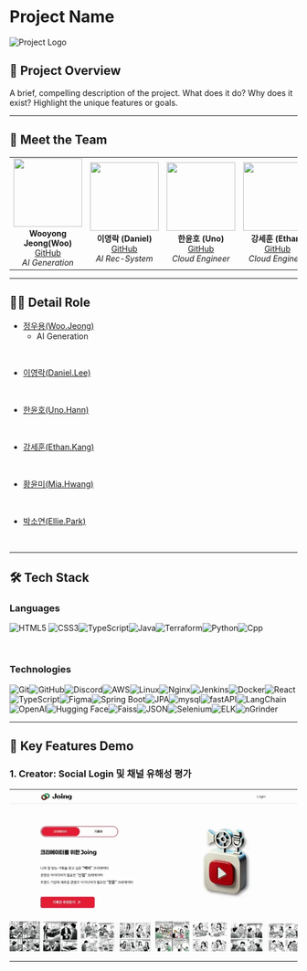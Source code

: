 # Project Name

![Project Logo](link-to-logo-image)

## 🚀 Project Overview
A brief, compelling description of the project. What does it do? Why does it exist? Highlight the unique features or goals.

---

## 👥 Meet the Team

<table>
  <tr align="center">
    <td>
      <img src="https://github.com/jwywoo.png?size=100" width="120" height="120"><br>
      <b>Wooyong Jeong(Woo)</b><br>
      <a href="https://github.com/jwywoo">GitHub</a><br>
      <i>AI Generation</i>
    </td>
    <td>
      <img src="https://github.com/0like2.png?size=100" width="120" height="120"><br>
      <b>이영락 (Daniel)</b><br>
      <a href="https://github.com/0like2">GitHub</a><br>
      <i>AI Rec-System</i>
    </td>
    <td>
      <img src="https://github.com/hnnynh.png?size=100" width="120" height="120"><br>
      <b>한윤호 (Uno)</b><br>
      <a href="https://github.com/hnnynh">GitHub</a><br>
      <i>Cloud Engineer</i>
    </td>
    <td>
      <img src="https://github.com/sortOps.png?size=100" width="120" height="120"><br>
      <b>강세훈 (Ethan)</b><br>
      <a href="https://github.com/sortOps">GitHub</a><br>
      <i>Cloud Engineer</i>
    </td>
    <td>
      <img src="https://github.com/hyoom.png?size=100" width="120" height="120"><br>
      <b>황윤미 (Mia)</b><br>
      <a href="https://github.com/hyoom">GitHub</a><br>
      <i>Backend + PM</i>
    </td>
    <td>
      <img src="https://github.com/PARK-SSOYEON.png?size=100" width="120" height="120"><br>
      <b>박소연 (Ellie)</b><br>
      <a href="https://github.com/PARK-SSOYEON">GitHub</a><br>
      <i>Frontend + UI/UX</i>
    </td>
  </tr>
</table>

---

## 💁‍♂️ Detail Role <a name = "role"></a>
+ [정우용(Woo.Jeong)](https://github.com/jwywoo)
  - AI Generation

<Br>


+ [이영락(Daniel.Lee)](https://github.com/0like2)

<Br>

+ [한윤호(Uno.Hann)](https://github.com/hnnynh)


<Br>

+ [강세훈(Ethan.Kang)](https://github.com/sortOps)


<Br>

+ [황윤미(Mia.Hwang)](https://github.com/hyoom)

<Br>

+ [박소연(Ellie.Park)](https://github.com/PARK-SSOYEON)

<Br>


---

## 🛠️ Tech Stack

### Languages

<img alt="HTML5" src ="https://img.shields.io/badge/HTML5-E34F26.svg?&style=for-the-badge&logo=HTML5&logoColor=white"/> <img alt="CSS3" src ="https://img.shields.io/badge/CSS3-1572B6.svg?&style=for-the-badge&logo=CSS3&logoColor=white"/><img alt="TypeScript" src ="https://img.shields.io/badge/TypeScript-3178C6.svg?&style=for-the-badge&logo=TypeScript&logoColor=white"/><img alt="Java" src ="https://img.shields.io/badge/Java-007396.svg?&style=for-the-badge&logo=Java&logoColor=white"/><img alt="Terraform" src ="https://img.shields.io/badge/Terraform-946CED.svg?&style=for-the-badge&logo=Terraform&logoColor=white"/><img alt="Python" src ="https://img.shields.io/badge/Python-FFD43B.svg?&style=for-the-badge&logo=Python&logoColor=white"/><img alt="Cpp" src ="https://img.shields.io/badge/C++-00599C.svg?&style=for-the-badge&logo=cplusplus&logoColor=white"/>

<br>

### Technologies
<img alt="Git" src ="https://img.shields.io/badge/Git-F05032.svg?&style=for-the-badge&logo=Git&logoColor=white"/><img alt="GitHub" src ="https://img.shields.io/badge/GitHub-181717.svg?&style=for-the-badge&logo=Github&logoColor=white"/><img alt="Discord" src ="https://img.shields.io/badge/Discord-5865F2.svg?&style=for-the-badge&logo=Discord&logoColor=white"/><img alt="AWS" src ="https://img.shields.io/badge/AWS-232F3E.svg?&style=for-the-badge&logo=amazonwebservices&logoColor=white"/><img alt="Linux" src ="https://img.shields.io/badge/Linux-FCC624.svg?&style=for-the-badge&logo=linux&logoColor=white"/><img alt="Nginx" src ="https://img.shields.io/badge/Nginx-009639.svg?&style=for-the-badge&logo=nginx&logoColor=white"/><img alt="Jenkins" src ="https://img.shields.io/badge/Jenkins-D24939.svg?&style=for-the-badge&logo=Jenkins&logoColor=white"/><img alt="Docker" src ="https://img.shields.io/badge/Docker-4479A1.svg?&style=for-the-badge&logo=Docker&logoColor=white"/><img alt="React" src ="https://img.shields.io/badge/React-61DAFB.svg?&style=for-the-badge&logo=React&logoColor=white"/><img alt="TypeScript" src ="https://img.shields.io/badge/TypeScript-3178C6.svg?&style=for-the-badge&logo=TypeScript&logoColor=white"/><img alt="Figma" src ="https://img.shields.io/badge/Figma-F24E1E.svg?&style=for-the-badge&logo=figma&logoColor=white"/><img alt="Spring Boot" src ="https://img.shields.io/badge/Spring Boot-6DB33F.svg?&style=for-the-badge&logo=springboot&logoColor=white"/><img alt="JPA" src ="https://img.shields.io/badge/jpa-6DB33F.svg?&style=for-the-badge&logo=jpa&logoColor=white"/><img alt="mysql" src ="https://img.shields.io/badge/mysql-4479A1.svg?&style=for-the-badge&logo=mysql&logoColor=white"/><img alt="fastAPI" src ="https://img.shields.io/badge/fastapi-009688.svg?&style=for-the-badge&logo=fastapi&logoColor=white"/><img alt="LangChain" src ="https://img.shields.io/badge/langchain-1C3C3C.svg?&style=for-the-badge&logo=langchain&logoColor=white"/><img alt="OpenAI" src ="https://img.shields.io/badge/openai-412991.svg?&style=for-the-badge&logo=openai&logoColor=white"/><img alt="Hugging Face" src ="https://img.shields.io/badge/hugging face-FFD21E.svg?&style=for-the-badge&logo=huggingface&logoColor=white"/><img alt="Faiss" src ="https://img.shields.io/badge/faiss-0866FF.svg?&style=for-the-badge&logo=faiss&logoColor=white"/><img alt="JSON" src ="https://img.shields.io/badge/json-000000.svg?&style=for-the-badge&logo=json&logoColor=white"/><img alt="Selenium" src ="https://img.shields.io/badge/selenium-43B02A.svg?&style=for-the-badge&logo=selenium&logoColor=white"/><img alt="ELK" src ="https://img.shields.io/badge/ELK-005571.svg?&style=for-the-badge&logo=elasticstack&logoColor=white"/><img alt="nGrinder" src ="https://img.shields.io/badge/nGrinder-03C75A.svg?&style=for-the-badge&logo=naver&logoColor=white"/>

---

## 📸 Key Features Demo

### 1. Creator: Social Login 및 채널 유해성 평가

![Creator Social Login & Validation](/static/gifs/ezgif.com-video-to-webp-converter.webp)

---

